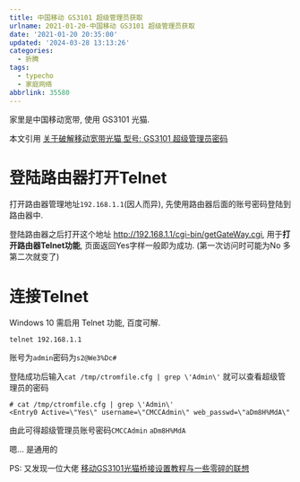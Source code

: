 ```yaml
---
title: 中国移动 GS3101 超级管理员获取
urlname: 2021-01-20-中国移动 GS3101 超级管理员获取
date: '2021-01-20 20:35:00'
updated: '2024-03-28 13:13:26'
categories:
  - 折腾
tags:
  - typecho
  - 家庭网络
abbrlink: 35580
---
```

家里是中国移动宽带, 使用 GS3101 光猫.

本文引用 [关于破解移动宽带光猫 型号: GS3101 超级管理员密码](https://note.guotianyu.cn/Archive/crack-gs3103-cmccadmin.html)


# 登陆路由器打开Telnet
打开路由器管理地址`192.168.1.1`(因人而异), 先使用路由器后面的账号密码登陆到路由器中.

登陆路由器之后打开这个地址 http://192.168.1.1/cgi-bin/getGateWay.cgi, 用于**打开路由器Telnet功能**, 页面返回Yes字样一般即为成功. (第一次访问时可能为No 多第二次就变了)


# 连接Telnet
Windows 10 需启用 Telnet 功能, 百度可解.

`telnet 192.168.1.1`

账号为`admin`密码为`s2@We3%Dc#`



登陆成功后输入`cat /tmp/ctromfile.cfg | grep \'Admin\'` 就可以查看超级管理员的密码
```plaintext
# cat /tmp/ctromfile.cfg | grep \'Admin\'
<Entry0 Active=\"Yes\" username=\"CMCCAdmin\" web_passwd=\"aDm8H%MdA\"
```
由此可得超级管理员账号密码`CMCCAdmin` `aDm8H%MdA`

嗯... 是通用的



PS: 又发现一位大佬 [移动GS3101光猫桥接设置教程与一些零碎的联想](https://bbs.luobotou.org/thread-47185-1-1.html)


